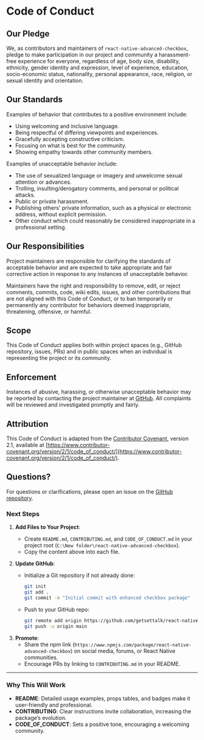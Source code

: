 
# Code of Conduct

## Our Pledge
We, as contributors and maintainers of `react-native-advanced-checkbox`, pledge to make participation in our project and community a harassment-free experience for everyone, regardless of age, body size, disability, ethnicity, gender identity and expression, level of experience, education, socio-economic status, nationality, personal appearance, race, religion, or sexual identity and orientation.

## Our Standards
Examples of behavior that contributes to a positive environment include:
- Using welcoming and inclusive language.
- Being respectful of differing viewpoints and experiences.
- Gracefully accepting constructive criticism.
- Focusing on what is best for the community.
- Showing empathy towards other community members.

Examples of unacceptable behavior include:
- The use of sexualized language or imagery and unwelcome sexual attention or advances.
- Trolling, insulting/derogatory comments, and personal or political attacks.
- Public or private harassment.
- Publishing others' private information, such as a physical or electronic address, without explicit permission.
- Other conduct which could reasonably be considered inappropriate in a professional setting.

## Our Responsibilities
Project maintainers are responsible for clarifying the standards of acceptable behavior and are expected to take appropriate and fair corrective action in response to any instances of unacceptable behavior.

Maintainers have the right and responsibility to remove, edit, or reject comments, commits, code, wiki edits, issues, and other contributions that are not aligned with this Code of Conduct, or to ban temporarily or permanently any contributor for behaviors deemed inappropriate, threatening, offensive, or harmful.

## Scope
This Code of Conduct applies both within project spaces (e.g., GitHub repository, issues, PRs) and in public spaces when an individual is representing the project or its community.

## Enforcement
Instances of abusive, harassing, or otherwise unacceptable behavior may be reported by contacting the project maintainer at [GitHub](https://github.com/getsettalk). All complaints will be reviewed and investigated promptly and fairly.

## Attribution
This Code of Conduct is adapted from the [Contributor Covenant](https://www.contributor-covenant.org), version 2.1, available at [https://www.contributor-covenant.org/version/2/1/code_of_conduct/](https://www.contributor-covenant.org/version/2/1/code_of_conduct/).

## Questions?
For questions or clarifications, please open an issue on the [GitHub repository](https://github.com/getsettalk/react-native-advanced-checkbox).

### Next Steps
1. **Add Files to Your Project**:
   - Create `README.md`, `CONTRIBUTING.md`, and `CODE_OF_CONDUCT.md` in your project root (`C:\New folder\react-native-advanced-checkbox`).
   - Copy the content above into each file.

2. **Update GitHub**:
   - Initialize a Git repository if not already done:
     ```bash
     git init
     git add .
     git commit -m "Initial commit with enhanced checkbox package"
     ```
   - Push to your GitHub repo:
     ```bash
     git remote add origin https://github.com/getsettalk/react-native-advanced-checkbox.git
     git push -u origin main
     ```

<!-- 3. **Publish to npm**:
   ```bash
   npm login
   npm publish --access public
   ``` -->

3. **Promote**:
   - Share the npm link (`https://www.npmjs.com/package/react-native-advanced-checkbox`) on social media, forums, or React Native communities.
   - Encourage PRs by linking to `CONTRIBUTING.md` in your README.

---

### Why This Will Work
- **README**: Detailed usage examples, props tables, and badges make it user-friendly and professional.
- **CONTRIBUTING**: Clear instructions invite collaboration, increasing the package’s evolution.
- **CODE_OF_CONDUCT**: Sets a positive tone, encouraging a welcoming community.
